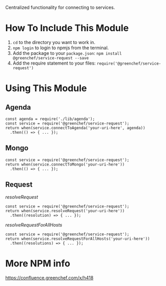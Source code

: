Centralized functionality for connecting to services.

# How To Include This Module
1. `cd` to the directory you want to work in.
2. `npm login` to login to npmjs from the terminal.
3. Add the package to your `package.json`: `npm install @greenchef/service-request --save`
4. Add the require statement to your files: `require('@greenchef/service-request')`

# Using This Module
## Agenda
```
const agenda = require('./lib/agenda');
const service = require('@greenchef/service-request');
return when(service.connectToAgenda('your-uri-here', agenda))
  .then(() => { ... });
```
## Mongo
```
const service = require('@greenchef/service-request');
return when(service.connectToMongo('your-uri-here'))
  .then(() => { ... });
```
## Request

*resolveRequest*
```
const service = require('@greenchef/service-request');
return when(service.resolveRequest('your-uri-here'))
  .then((resolution) => { ... });
```

*resolveRequestForAllHosts*
```
const service = require('@greenchef/service-request');
return when(service.resolveRequestForAllHosts('your-uri-here'))
  .then((resolutions) => { ... });
```

# More NPM info
https://confluence.greenchef.com/x/h418
